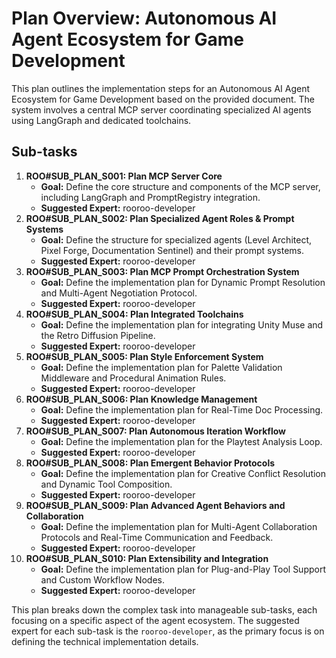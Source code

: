 # Plan Overview: Autonomous AI Agent Ecosystem for Game Development

This plan outlines the implementation steps for an Autonomous AI Agent Ecosystem for Game Development based on the provided document. The system involves a central MCP server coordinating specialized AI agents using LangGraph and dedicated toolchains.

## Sub-tasks

1.  **ROO#SUB_PLAN_S001: Plan MCP Server Core**
    *   **Goal:** Define the core structure and components of the MCP server, including LangGraph and PromptRegistry integration.
    *   **Suggested Expert:** rooroo-developer
2.  **ROO#SUB_PLAN_S002: Plan Specialized Agent Roles & Prompt Systems**
    *   **Goal:** Define the structure for specialized agents (Level Architect, Pixel Forge, Documentation Sentinel) and their prompt systems.
    *   **Suggested Expert:** rooroo-developer
3.  **ROO#SUB_PLAN_S003: Plan MCP Prompt Orchestration System**
    *   **Goal:** Define the implementation plan for Dynamic Prompt Resolution and Multi-Agent Negotiation Protocol.
    *   **Suggested Expert:** rooroo-developer
4.  **ROO#SUB_PLAN_S004: Plan Integrated Toolchains**
    *   **Goal:** Define the implementation plan for integrating Unity Muse and the Retro Diffusion Pipeline.
    *   **Suggested Expert:** rooroo-developer
5.  **ROO#SUB_PLAN_S005: Plan Style Enforcement System**
    *   **Goal:** Define the implementation plan for Palette Validation Middleware and Procedural Animation Rules.
    *   **Suggested Expert:** rooroo-developer
6.  **ROO#SUB_PLAN_S006: Plan Knowledge Management**
    *   **Goal:** Define the implementation plan for Real-Time Doc Processing.
    *   **Suggested Expert:** rooroo-developer
7.  **ROO#SUB_PLAN_S007: Plan Autonomous Iteration Workflow**
    *   **Goal:** Define the implementation plan for the Playtest Analysis Loop.
    *   **Suggested Expert:** rooroo-developer
8.  **ROO#SUB_PLAN_S008: Plan Emergent Behavior Protocols**
    *   **Goal:** Define the implementation plan for Creative Conflict Resolution and Dynamic Tool Composition.
    *   **Suggested Expert:** rooroo-developer
9.  **ROO#SUB_PLAN_S009: Plan Advanced Agent Behaviors and Collaboration**
    *   **Goal:** Define the implementation plan for Multi-Agent Collaboration Protocols and Real-Time Communication and Feedback.
    *   **Suggested Expert:** rooroo-developer
10. **ROO#SUB_PLAN_S010: Plan Extensibility and Integration**
    *   **Goal:** Define the implementation plan for Plug-and-Play Tool Support and Custom Workflow Nodes.
    *   **Suggested Expert:** rooroo-developer

This plan breaks down the complex task into manageable sub-tasks, each focusing on a specific aspect of the agent ecosystem. The suggested expert for each sub-task is the `rooroo-developer`, as the primary focus is on defining the technical implementation details.